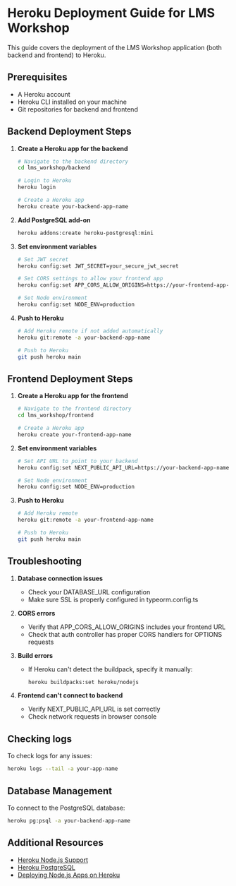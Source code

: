 # Heroku Deployment Guide for LMS Workshop

This guide covers the deployment of the LMS Workshop application (both backend and frontend) to Heroku.

## Prerequisites

- A Heroku account
- Heroku CLI installed on your machine
- Git repositories for backend and frontend

## Backend Deployment Steps

1. **Create a Heroku app for the backend**

   ```bash
   # Navigate to the backend directory
   cd lms_workshop/backend

   # Login to Heroku
   heroku login

   # Create a Heroku app
   heroku create your-backend-app-name
   ```

2. **Add PostgreSQL add-on**

   ```bash
   heroku addons:create heroku-postgresql:mini
   ```

3. **Set environment variables**

   ```bash
   # Set JWT secret
   heroku config:set JWT_SECRET=your_secure_jwt_secret

   # Set CORS settings to allow your frontend app
   heroku config:set APP_CORS_ALLOW_ORIGINS=https://your-frontend-app-name.herokuapp.com

   # Set Node environment
   heroku config:set NODE_ENV=production
   ```

4. **Push to Heroku**

   ```bash
   # Add Heroku remote if not added automatically
   heroku git:remote -a your-backend-app-name

   # Push to Heroku
   git push heroku main
   ```

## Frontend Deployment Steps

1. **Create a Heroku app for the frontend**

   ```bash
   # Navigate to the frontend directory
   cd lms_workshop/frontend

   # Create a Heroku app
   heroku create your-frontend-app-name
   ```

2. **Set environment variables**

   ```bash
   # Set API URL to point to your backend
   heroku config:set NEXT_PUBLIC_API_URL=https://your-backend-app-name.herokuapp.com

   # Set Node environment
   heroku config:set NODE_ENV=production
   ```

3. **Push to Heroku**

   ```bash
   # Add Heroku remote
   heroku git:remote -a your-frontend-app-name

   # Push to Heroku
   git push heroku main
   ```

## Troubleshooting

1. **Database connection issues**
   - Check your DATABASE_URL configuration
   - Make sure SSL is properly configured in typeorm.config.ts

2. **CORS errors**
   - Verify that APP_CORS_ALLOW_ORIGINS includes your frontend URL
   - Check that auth controller has proper CORS handlers for OPTIONS requests

3. **Build errors**
   - If Heroku can't detect the buildpack, specify it manually:
     ```bash
     heroku buildpacks:set heroku/nodejs
     ```

4. **Frontend can't connect to backend**
   - Verify NEXT_PUBLIC_API_URL is set correctly
   - Check network requests in browser console

## Checking logs

To check logs for any issues:

```bash
heroku logs --tail -a your-app-name
```

## Database Management

To connect to the PostgreSQL database:

```bash
heroku pg:psql -a your-backend-app-name
```

## Additional Resources

- [Heroku Node.js Support](https://devcenter.heroku.com/articles/nodejs-support)
- [Heroku PostgreSQL](https://devcenter.heroku.com/articles/heroku-postgresql)
- [Deploying Node.js Apps on Heroku](https://devcenter.heroku.com/articles/deploying-nodejs) 